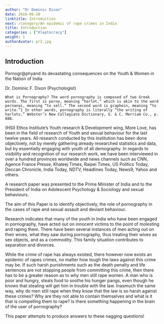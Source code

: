```yaml
---
author: "Dr Dominic Dixon"
date: 2018-06-20
linktitle: Introduction
next: /category/An epidemic of rape crimes in India
title: Introduction
categories : ["Kleptocracy"]
weight: 1
authorAvatar: pr2.jpg
---
```



## Introduction

Pornogr@phyand its devastating consequences on the Youth & Women in the Nation of India

Dr. Dominic F. Dixon (Psychologist)

    What is Pornography? The word pornography is composed of two Greek words. The first is porne, meaning “harlot,” which is akin to the word pernanai, meaning “to sell.” The second word is graphein, meaning “to write.”1 In other words, pornography is literally “the writing of harlots.” Webster’s New Collegiate Dictionary, G. & C. Merriam Co., p. 888.﻿

(HSI) Ethos Institute’s Youth research & Development wing, More Love, has been in the field of research of Youth and sexual behaviour for the last twelve years. All research conducted by this institution has been done objectively, not by merely gathering already researched statistics and data, but by essentially engaging with youth of all demography. In regards to visibility and recognition of our research work, we have been interviewed in over a hundred provinces worldwide and news channels such as CNN, Agence France Presse, Khaleej Times, Raipei Times, US Politics Today, Deccan Chronicle, India Today, NDTV, Headlines Today, News9, Yahoo and others.

A research paper was presented to the Prime Minister of India and to the President of India on Adolescent Psychology & Sociology and sexual behaviours.

The aim of this Paper is to identify objectively, the role of pornography in the cases of rape and sexual assault and deviant behaviour.

Research indicates that many of the youth in India who have been engaged in pornography, have acted out on innocent victims to the point of molesting and raping them. There have been several instances of men acting out on their wives, what they saw during pornography, thus treating their wives as sex objects, and as a commodity. This family situation contributes to separation and divorces.

While the crime of rape has always existed, there however now exists an epidemic of rapes crimes, no matter how tough the laws against this crime may be. If such harsh punishments such as the death penalty and life sentences are not stopping people from committing this crime, then there has to be a greater reason as to why men still rape women. A man who is poor and hungry, steals food to soothe his hunger pangs, even though he knows that stealing will get him in trouble with the law. Inasmuch the same way, why do men still rape when they know that the law is so harsh against these crimes? Why are they not able to contain themselves and what is it that is compelling them to rape? Is there something happening in the brain of the user of pornography?


This paper attempts to produce answers to these nagging questions! 